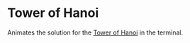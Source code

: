 # Tower of Hanoi
Animates the solution for the [Tower of Hanoi](https://en.wikipedia.org/wiki/Tower_of_Hanoi) in the terminal.
